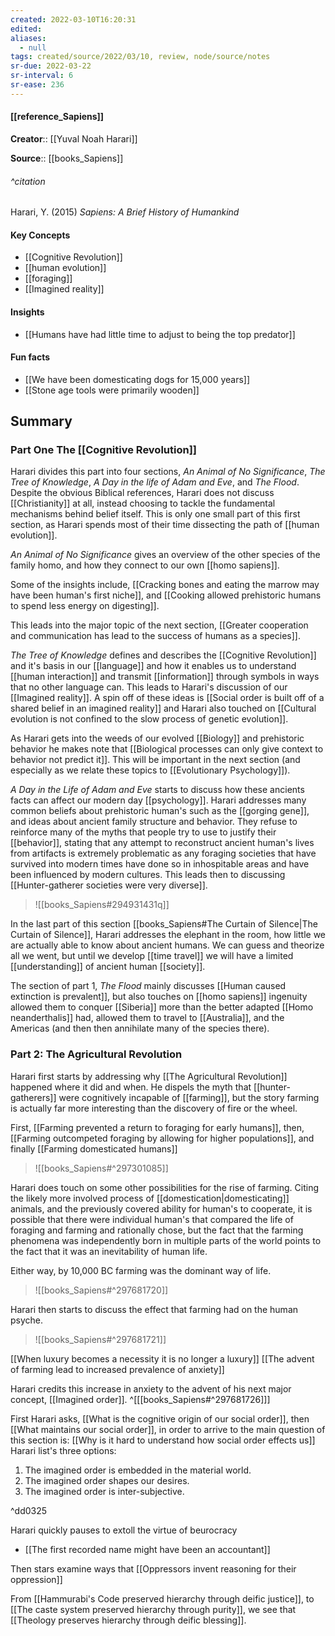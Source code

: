 ```yaml
---
created: 2022-03-10T16:20:31 
edited: 
aliases:
  - null
tags: created/source/2022/03/10, review, node/source/notes
sr-due: 2022-03-22
sr-interval: 6
sr-ease: 236
---
```


#### [[reference_Sapiens]]

**Creator**:: [[Yuval Noah Harari]]
 
**Source**:: [[books_Sapiens]]

###### ^citation

Harari, Y. (2015) *Sapiens: A Brief History of Humankind*

#### Key Concepts

- [[Cognitive Revolution]]
- [[human evolution]]
- [[foraging]]
- [[Imagined reality]]

#### Insights

- [[Humans have had little time to adjust to being the top predator]]

#### Fun facts

- [[We have been domesticating dogs for 15,000 years]]
- [[Stone age tools were primarily wooden]]

## Summary

### Part One The [[Cognitive Revolution]]

Harari divides this part into four sections, *An Animal of No Significance*, *The Tree of Knowledge*, *A Day in the life of Adam and Eve*, and *The Flood*. Despite the obvious Biblical references, Harari does not discuss [[Christianity]] at all, instead choosing to tackle the fundamental mechanisms behind belief itself. This is only one small part of this first section, as Harari spends most of their time dissecting the path of [[human evolution]].

*An Animal of No Significance* gives an overview of the other species of the family homo, and how they connect to our own [[homo sapiens]]. 

Some of the insights include,
[[Cracking bones and eating the marrow may have been human's first niche]], and
[[Cooking allowed prehistoric humans to spend less energy on digesting]].

This leads into the major topic of the next section, [[Greater cooperation and communication has lead to the success of humans as a species]].

*The Tree of Knowledge* defines and describes the [[Cognitive Revolution]] and it's basis in our [[language]] and how it enables us to understand [[human interaction]] and transmit [[information]] through symbols in ways that no other language can. This leads to Harari's discussion of our [[Imagined reality]].
A spin off of these ideas is [[Social order is built off of a shared belief in an imagined reality]] and Harari also touched on [[Cultural evolution is not confined to the slow process of genetic evolution]].

As Harari gets into the weeds of our evolved [[Biology]] and prehistoric behavior he makes note that [[Biological processes can only give context to behavior not predict it]]. This will be important in the next section (and especially as we relate these topics to [[Evolutionary Psychology]]).

*A Day in the Life of Adam and Eve* starts to discuss how these ancients facts can affect our modern day [[psychology]]. Harari addresses many common beliefs about prehistoric human's such as the [[gorging gene]], and ideas about ancient family structure and behavior. They refuse to reinforce many of the myths that people try to use to justify their [[behavior]], stating that any attempt to reconstruct ancient human's lives from artifacts is extremely problematic as any foraging societies that have survived into modern times have done so in inhospitable areas and have been influenced by modern cultures. 
This leads then to discussing [[Hunter-gatherer societies were very diverse]]. 

> ![[books_Sapiens#294931431q]]

In the last part of this section [[books_Sapiens#The Curtain of Silence|The Curtain of Silence]], Harari addresses the elephant in the room, how little we are actually able to know about ancient humans. We can guess and theorize all we went, but until we develop [[time travel]] we will have a limited [[understanding]] of ancient human [[society]].

The section of part 1, *The Flood* mainly discusses [[Human caused extinction is prevalent]], but also touches on [[homo sapiens]] ingenuity allowed them to conquer [[Siberia]] more than the better adapted [[Homo neanderthalis]] had, allowed them to travel to [[Australia]], and the Americas (and then then annihilate many of the species there).

### Part 2: The Agricultural Revolution 

Harari first starts by addressing why [[The Agricultural Revolution]] happened where it did and when. He dispels the myth that [[hunter-gatherers]] were cognitively incapable of [[farming]], but the story farming is actually far more interesting than the discovery of fire or the wheel.

First, [[Farming prevented a return to foraging for early humans]],
then, [[Farming outcompeted foraging by allowing for higher populations]],
and finally [[Farming domesticated humans]]

> ![[books_Sapiens#^297301085]]

Harari does touch on some other possibilities for the rise of farming. Citing the likely more involved process of [[domestication|domesticating]] animals, and the previously covered ability for human's to cooperate, it is possible that there were individual human's that compared the life of foraging and farming and rationally chose, but the fact that the farming phenomena was independently born in multiple parts of the world points to the fact that it was an inevitability of human life.

Either way, by 10,000 BC farming was the dominant way of life.

> ![[books_Sapiens#^297681720]]

Harari then starts to discuss the effect that farming had on the human psyche.

> ![[books_Sapiens#^297681721]]

[[When luxury becomes a necessity it is no longer a luxury]]
[[The advent of farming lead to increased prevalence of anxiety]]

Harari credits this increase in anxiety to the advent of his next major concept, [[Imagined order]].
^[[[books_Sapiens#^297681726]]]

First Harari asks, [[What is the cognitive origin of our social order]],
then [[What maintains our social order]],
in order to arrive to
the main question of this section is:
[[Why is it hard to understand how social order effects us]]
Harari list's three options:
1. The imagined order is embedded in the material world. 
2. The imagined order shapes our desires.
3. The imagined order is inter-subjective. 
 
^dd0325

Harari quickly pauses to extoll the virtue of beurocracy
- [[The first recorded name might have been an accountant]]

Then stars examine ways that [[Oppressors invent reasoning for their oppression]]

From [[Hammurabi's Code preserved hierarchy through deific justice]],
to [[The caste system preserved hierarchy through purity]],
we see that [[Theology preserves hierarchy through deific blessing]].
